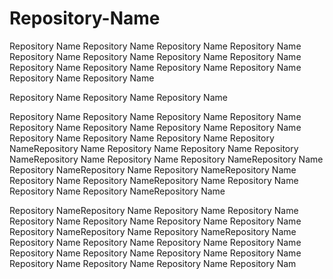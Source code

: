 # Repository-Name
Repository Name
Repository Name
Repository Name
Repository Name
Repository Name
Repository Name
Repository Name
Repository Name
Repository Name
Repository Name
Repository Name
Repository Name
Repository Name
Repository Name

Repository Name
Repository Name
Repository Name

Repository Name
Repository Name
Repository Name
Repository Name
Repository Name
Repository Name
Repository Name
Repository Name
Repository Name
Repository Name
Repository Name
Repository NameRepository Name
Repository Name
Repository Name
Repository NameRepository Name
Repository Name
Repository NameRepository Name
Repository NameRepository Name
Repository NameRepository Name
Repository Name
Repository NameRepository Name
Repository Name
Repository Name
Repository NameRepository Name

Repository NameRepository Name
Repository Name
Repository Name
Repository Name
Repository Name
Repository Name
Repository Name
Repository NameRepository Name
Repository NameRepository Name
Repository Name
Repository Name
Repository Name
Repository Name
Repository Name
Repository Name
Repository Name
Repository Name
Repository Name
Repository Name
Repository Name
Repository Nam
